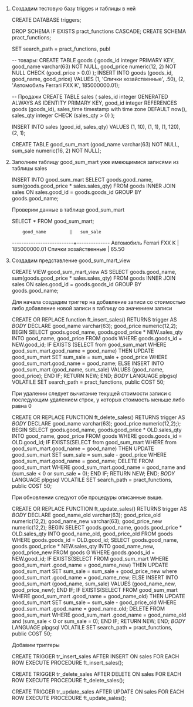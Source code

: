 1. Создадим тестовую базу trigges и таблицы в ней

   CREATE DATABASE triggers;

   DROP SCHEMA IF EXISTS pract_functions CASCADE;
   CREATE SCHEMA pract_functions;

   SET search_path = pract_functions, publ

   -- товары:
   CREATE TABLE goods
   (
       goods_id    integer PRIMARY KEY,
       good_name   varchar(63) NOT NULL,
       good_price  numeric(12, 2) NOT NULL CHECK (good_price > 0.0)
   );
   INSERT INTO goods (goods_id, good_name, good_price) VALUES 	(1, 'Спички хозайственные', .50), (2, 'Автомобиль Ferrari FXX K', 185000000.01);

   -- Продажи
   CREATE TABLE sales
   (
       sales_id    integer GENERATED ALWAYS AS IDENTITY PRIMARY KEY,
       good_id     integer REFERENCES goods (goods_id),
       sales_time  timestamp with time zone DEFAULT now(),
       sales_qty   integer CHECK (sales_qty > 0)
   );

   INSERT INTO sales (good_id, sales_qty) VALUES (1, 10), (1, 1), (1, 120), (2, 1);

   CREATE TABLE good_sum_mart (good_name   varchar(63) NOT NULL, sum_sale	numeric(16, 2) NOT NULL);

2. Заполним таблицу good_sum_mart уже имеющимися записями из таблицы sales

   INSERT INTO good_sum_mart SELECT goods.good_name, sum(goods.good_price * sales.sales_qty) FROM goods INNER JOIN sales ON sales.good_id = goods.goods_id GROUP BY goods.good_name;

   

   Проверим данные в таблице good_sum_mart 

   SELECT * FROM good_sum_mart;

   

           good_name         |   sum_sale
   --------------------------+--------------
    Автомобиль Ferrari FXX K | 185000000.01
    Спички хозайственные     |        65.50

3. Создадим представление good_sum_mart_view

   CREATE VIEW good_sum_mart_view AS SELECT goods.good_name, sum(goods.good_price * sales.sales_qty) FROM goods INNER JOIN sales ON sales.good_id = goods.goods_id GROUP BY goods.good_name;

   

   Для начала создадим триггер на добавление записи со стоимостью либо добавление новой записи в таблицу со значением записи

   CREATE OR REPLACE function ft_insert_sales()
   RETURNS trigger
   AS
   $BODY$
   DECLARE
   good_name varchar(63);
   good_price numeric(12,2);
   BEGIN
   SELECT goods.good_name, goods.good_price * NEW.sales_qty INTO good_name, good_price FROM goods 		WHERE  goods.goods_id = NEW.good_id;
   IF EXISTS (SELECT from good_sum_mart WHERE good_sum_mart.good_name = good_name)
   THEN UPDATE good_sum_mart SET sum_sale = sum_sale + good_price WHERE 											good_sum_mart.good_name = good_name;
   ELSE INSERT INTO good_sum_mart (good_name, sum_sale) VALUES (good_name, good_price);
   END IF;
   RETURN NEW;
   END;
   $BODY$
   LANGUAGE plpgsql
   VOLATILE
   SET search_path = pract_functions, public
   COST 50;

   

   При удалении следует вычитание текущей стоимости записи с последующим удалением строк, у которых стоимость меньше либо равна 0

   CREATE OR REPLACE FUNCTION ft_delete_sales()
   RETURNS trigger
   AS
   $BODY$
   DECLARE
   good_name varchar(63);
   good_price numeric(12,2););
   BEGIN
   SELECT goods.good_name, goods.good_price * OLD.sales_qty INTO good_name, good_price FROM goods WHERE goods.goods_id = OLD.good_id;
   IF EXISTS(SELECT from good_sum_mart WHERE from good_sum_mart.good_name = good_name)
   THEN 
   UPDATE good_sum_mart SET sum_sale = sum_sale - good_price WHERE good_sum_mart.good_name = good_name;
   DELETE FROM good_sum_mart WHERE good_sum_mart.good_name = good_name and (sum_sale < 0 or sum_sale = 0);
   END IF;
   RETURN NEW;
   END;
   $BODY$
   LANGUAGE plpgsql
   VOLATILE
   SET search_path = pract_functions, public
   COST 50;

   

   При обновлении следуют обе процедуры описанные выше.

   CREATE OR REPLACE FUNCTION ft_update_sales()
   RETURNS trigger
   AS
   $BODY$
   DECLARE
   good_name_old varchar(63);
   good_price_old numeric(12,2);
   good_name_new varchar(63);
   good_price_new numeric(12,2);
   BEGIN
   SELECT goods.good_name, goods.good_price * OLD.sales_qty INTO good_name_old, good_price_old FROM goods WHERE goods.goods_id = OLD.good_id;
   SELECT goods.good_name, goods.good_price * NEW.sales_qty INTO good_name_new, good_price_new FROM goods G WHERE goods.goods_id = NEW.good_id;
   IF EXISTS(SELECT FROM good_sum_mart WHERE good_sum_mart .good_name = good_name_new)
   THEN UPDATE good_sum_mart SET sum_sale = sum_sale + good_price_new where good_sum_mart .good_name = good_name_new;
   ELSE INSERT INTO good_sum_mart (good_name, sum_sale) VALUES (good_name_new, good_price_new);
   END IF;
   IF EXISTS(SELECT FROM good_sum_mart WHERE good_sum_mart .good_name = good_name_old)
   THEN 
   UPDATE good_sum_mart SET sum_sale = sum_sale - good_price_old WHERE good_sum_mart .good_name = good_name_old;
   DELETE FROM good_sum_mart WHERE good_sum_mart .good_name = good_name_old and (sum_sale < 0 or sum_sale = 0);
   END IF;
   RETURN NEW;
   END;
   $BODY$
   LANGUAGE plpgsql
   VOLATILE
   SET search_path = pract_functions, public
   COST 50;

   

   Добавим триггеры

   CREATE TRIGGER tr_insert_sales
   AFTER INSERT
   ON sales
   FOR EACH ROW
   EXECUTE PROCEDURE ft_insert_sales();

   CREATE TRIGGER tr_delete_sales
   AFTER DELETE
   ON sales
   FOR EACH ROW
   EXECUTE PROCEDURE ft_delete_sales();

   CREATE TRIGGER tr_update_sales
   AFTER UPDATE
   ON sales
   FOR EACH ROW
   EXECUTE PROCEDURE ft_update_sales();

   
